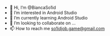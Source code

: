 - 👋 Hi, I’m @BiancaSo1id
- 👀 I’m interested in Android Studio
- 🌱 I’m currently learning Android Studio
- 💞️ I’m looking to collaborate on ...
- 📫 How to reach me so1idjob.game@gmail.com

<!---
BiancaSo1id/BiancaSo1id is a ✨ special ✨ repository because its `README.md` (this file) appears on your GitHub profile.
You can click the Preview link to take a look at your changes.
--->
